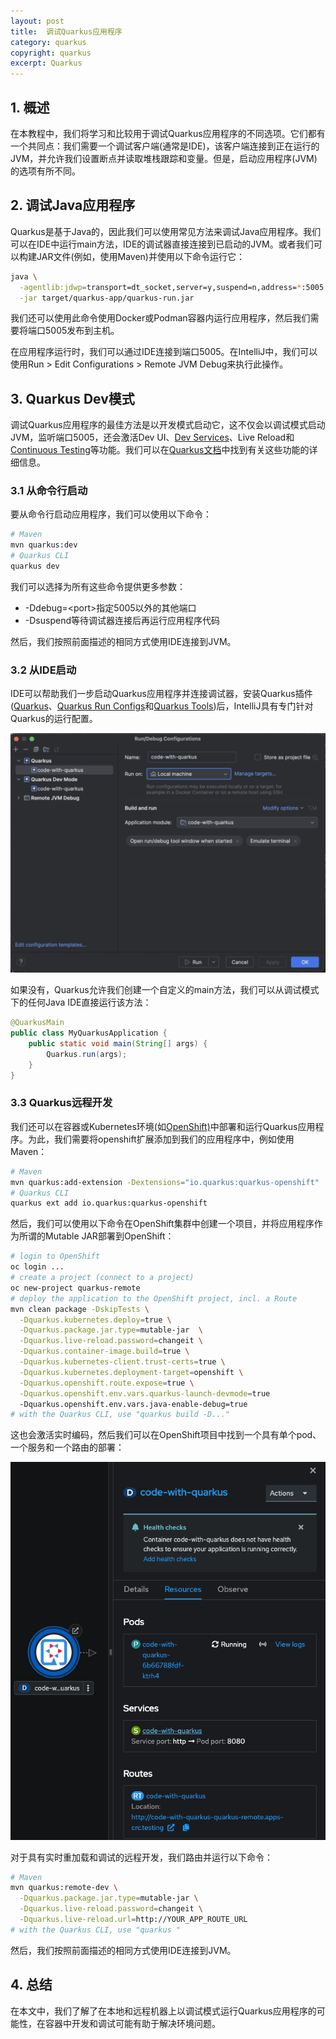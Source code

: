 ```yaml
---
layout: post
title:  调试Quarkus应用程序
category: quarkus
copyright: quarkus
excerpt: Quarkus
---
```


## 1. 概述

在本教程中，我们将学习和比较用于调试Quarkus应用程序的不同选项。它们都有一个共同点：我们需要一个调试客户端(通常是IDE)，该客户端连接到正在运行的JVM，并允许我们设置断点并读取堆栈跟踪和变量。但是，启动应用程序(JVM)的选项有所不同。

## 2. 调试Java应用程序

Quarkus是基于Java的，因此我们可以使用常见方法来调试Java应用程序。我们可以在IDE中运行main方法，IDE的调试器直接连接到已启动的JVM。或者我们可以构建JAR文件(例如，使用Maven)并使用以下命令运行它：

```bash
java \
  -agentlib:jdwp=transport=dt_socket,server=y,suspend=n,address=*:5005 \
  -jar target/quarkus-app/quarkus-run.jar
```

我们还可以使用此命令使用Docker或Podman容器内运行应用程序，然后我们需要将端口5005发布到主机。

在应用程序运行时，我们可以通过IDE连接到端口5005。在IntelliJ中，我们可以使用Run > Edit Configurations > Remote JVM Debug来执行此操作。

## 3. Quarkus Dev模式

调试Quarkus应用程序的最佳方法是以开发模式启动它，这不仅会以调试模式启动JVM，监听端口5005，还会激活Dev UI、[Dev Services](https://quarkus.io/guides/dev-services)、Live Reload和[Continuous Testing](https://quarkus.io/guides/continuous-testing)等功能。我们可以在[Quarkus文档](https://quarkus.io/guides/dev-mode-differences)中找到有关这些功能的详细信息。

### 3.1 从命令行启动

要从命令行启动应用程序，我们可以使用以下命令：

```bash
# Maven
mvn quarkus:dev
# Quarkus CLI
quarkus dev
```

我们可以选择为所有这些命令提供更多参数：

- -Ddebug=<port\>指定5005以外的其他端口
- -Dsuspend等待调试器连接后再运行应用程序代码

然后，我们按照前面描述的相同方式使用IDE连接到JVM。

### 3.2 从IDE启动

IDE可以帮助我们一步启动Quarkus应用程序并连接调试器，安装Quarkus插件([Quarkus](https://plugins.jetbrains.com/plugin/20306-quarkus)、[Quarkus Run Configs](https://plugins.jetbrains.com/plugin/14242-quarkus-run-configs)和[Quarkus Tools](https://plugins.jetbrains.com/plugin/13234-quarkus-tools))后，IntelliJ具有专门针对Quarkus的运行配置。

![](/assets/images/2025/quarkus/quarkusdebugapps01.png)

如果没有，Quarkus允许我们创建一个自定义的main方法，我们可以从调试模式下的任何Java IDE直接运行该方法：

```java
@QuarkusMain
public class MyQuarkusApplication {
    public static void main(String[] args) {
        Quarkus.run(args);
    }
}
```

### 3.3 Quarkus远程开发

我们还可以在容器或Kubernetes环境(如[OpenShift)](https://quarkus.io/guides/deploying-to-openshift)中部署和运行Quarkus应用程序。为此，我们需要将openshift扩展添加到我们的应用程序中，例如使用Maven：

```bash
# Maven
mvn quarkus:add-extension -Dextensions="io.quarkus:quarkus-openshift"
# Quarkus CLI
quarkus ext add io.quarkus:quarkus-openshift
```

然后，我们可以使用以下命令在OpenShift集群中创建一个项目，并将应用程序作为所谓的Mutable JAR部署到OpenShift：

```bash
# login to OpenShift
oc login ...
# create a project (connect to a project)
oc new-project quarkus-remote
# deploy the application to the OpenShift project, incl. a Route
mvn clean package -DskipTests \
  -Dquarkus.kubernetes.deploy=true \
  -Dquarkus.package.jar.type=mutable-jar  \
  -Dquarkus.live-reload.password=changeit \
  -Dquarkus.container-image.build=true \
  -Dquarkus.kubernetes-client.trust-certs=true \
  -Dquarkus.kubernetes.deployment-target=openshift \
  -Dquarkus.openshift.route.expose=true \
  -Dquarkus.openshift.env.vars.quarkus-launch-devmode=true
  -Dquarkus.openshift.env.vars.java-enable-debug=true
# with the Quarkus CLI, use "quarkus build -D..."
```

这也会激活实时编码，然后我们可以在OpenShift项目中找到一个具有单个pod、一个服务和一个路由的部署：

![](/assets/images/2025/quarkus/quarkusdebugapps02.png)

对于具有实时重加载和调试的远程开发，我们路由并运行以下命令：

```bash
# Maven
mvn quarkus:remote-dev \
  -Dquarkus.package.jar.type=mutable-jar \
  -Dquarkus.live-reload.password=changeit \
  -Dquarkus.live-reload.url=http://YOUR_APP_ROUTE_URL
# with the Quarkus CLI, use "quarkus "
```

然后，我们按照前面描述的相同方式使用IDE连接到JVM。

## 4. 总结

在本文中，我们了解了在本地和远程机器上以调试模式运行Quarkus应用程序的可能性，在容器中开发和调试可能有助于解决环境问题。
